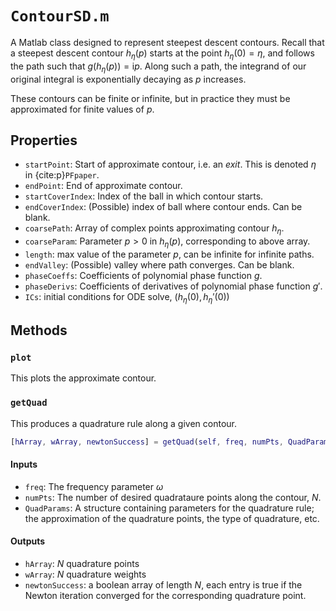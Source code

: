 # `ContourSD.m`

A Matlab class designed to represent steepest descent contours. Recall that a steepest descent contour $h_\eta(p)$ starts at the point $h_\eta(0)=\eta$, and follows the path such that $g(h_\eta(p))=\mathrm{i}p$. Along such a path, the integrand of our original integral is exponentially decaying as $p$ increases.

These contours can be finite or infinite, but in practice they must be approximated for finite values of $p$.

## Properties

* `startPoint`: Start of approximate contour, i.e. an *exit*. This is denoted $\eta$ in {cite:p}`PFpaper`.
* `endPoint`: End of approximate contour.
* `startCoverIndex`: Index of the ball in which contour starts.
* `endCoverIndex`: (Possible) index of ball where contour ends. Can be blank.
* `coarsePath`: Array of complex points approximating contour $h_\eta$.
* `coarseParam`: Parameter $p>0$ in $h_\eta(p)$, corresponding to above array.
* `length`: max value of the parameter $p$, can be infinite for infinite paths.
* `endValley`: (Possible) valley where path converges. Can be blank.
* `phaseCoeffs`: Coefficients of polynomial phase function $g$.
* `phaseDerivs`: Coefficients of derivatives of polynomial phase function $g'$.
* `ICs`: initial conditions for ODE solve, $(h_\eta(0), h_\eta'(0))$

## Methods

### `plot`

This plots the approximate contour.

### `getQuad`

This produces a quadrature rule along a given contour.

```matlab
[hArray, wArray, newtonSuccess] = getQuad(self, freq, numPts, QuadParams)
```

#### Inputs

* `freq`: The frequency parameter $\omega$
* `numPts`: The number of desired quadrataure points along the contour, $N$.
* `QuadParams`: A structure containing parameters for the quadrature rule; the approximation of the quadrature points, the type of quadrature, etc.

#### Outputs

* `hArray`: $N$ quadrature points
* `wArray`: $N$ quadrature weights
* `newtonSuccess`: a boolean array of length $N$, each entry is true if the Newton iteration converged for the corresponding quadrature point.